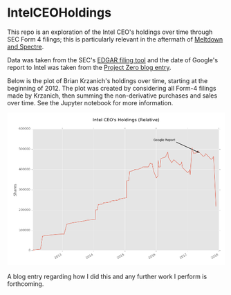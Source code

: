 # IntelCEOHoldings
This repo is an exploration of the Intel CEO's holdings over time through SEC Form 4 filings; this is particularly relevant in the aftermath of [Meltdown and Spectre][meltdown].

Data was taken from the SEC's [EDGAR filing tool][EDGAR] and the date of Google's report to Intel was taken from the [Project Zero blog entry][ProjectZero].

Below is the plot of Brian Krzanich's holdings over time, starting at the beginning of 2012.  The plot was created by considering all Form-4 filings made by Krzanich, then summing the non-derivative purchases and sales over time.  See the Jupyter notebook for more information.

![Plot of holdings, relative to start of 2012](https://raw.githubusercontent.com/apnorton/IntelCEOHoldings/master/RelativeHoldings.png)

A blog entry regarding how I did this and any further work I perform is forthcoming.

[EDGAR]: https://www.sec.gov/cgi-bin/browse-edgar?action=getcompany&CIK=0001538580&type=&dateb=&owner=only&count=100
[ProjectZero]: https://googleprojectzero.blogspot.com/2018/01/reading-privileged-memory-with-side.html
[meltdown]: https://meltdownattack.com/
